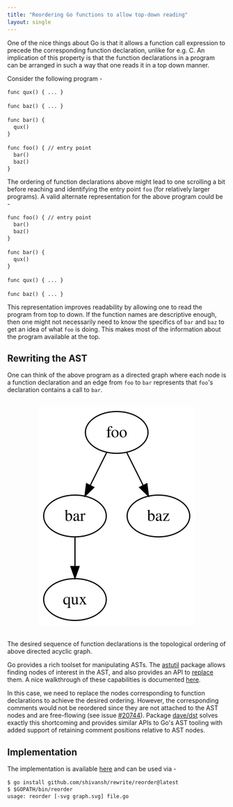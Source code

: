 ```yaml
---
title: "Reordering Go functions to allow top-down reading"
layout: single
---
```


One of the nice things about Go is that it allows a function call expression to
precede the corresponding function declaration, unlike for e.g. C. An
implication of this property is that the function declarations in a program can
be arranged in such a way that one reads it in a top down manner.

Consider the following program -

```
func qux() { ... }

func baz() { ... }

func bar() {
  qux()
}

func foo() { // entry point
  bar()
  baz()
}
```

The ordering of function declarations above might lead to one scrolling a bit
before reaching and identifying the entry point `foo` (for relatively larger
programs). A valid alternate representation for the above program could be -

```
func foo() { // entry point
  bar()
  baz()
}

func bar() {
  qux()
}

func qux() { ... }

func baz() { ... }
```

This representation improves readability by allowing one to read the program
from top to down. If the function names are descriptive enough, then one might
not necessarily need to know the specifics of `bar` and `baz` to get an idea of
what `foo` is doing. This makes most of the information about the program
available at the top.

## Rewriting the AST
One can think of the above program as a directed graph where each node is a
function declaration and an edge from `foo` to `bar` represents that `foo`'s
declaration contains a call to `bar`.

<br>
<center><img src="/images/graph.svg"></center>
<br>

The desired sequence of function declarations is the topological ordering of
above directed acyclic graph.

Go provides a rich toolset for manipulating ASTs. The
[astutil](golang.org/x/tools/go/ast/astutil) package allows finding nodes of
interest in the AST, and also provides an API to
[replace](https://pkg.go.dev/golang.org/x/tools/go/ast/astutil#Cursor.Replace)
them. A nice walkthrough of these capabilities is documented
[here](https://eli.thegreenplace.net/2021/rewriting-go-source-code-with-ast-tooling/).

In this case, we need to replace the nodes corresponding to function
declarations to achieve the desired ordering. However, the corresponding
comments would not be reordered since they are not attached to the AST nodes
and are free-flowing (see issue
[#20744](https://github.com/golang/go/issues/20744)). Package
[dave/dst](https://pkg.go.dev/github.com/dave/dst@v0.26.2) solves exactly this
shortcoming and provides similar APIs to Go's AST tooling with added support of
retaining comment positions relative to AST nodes.

## Implementation

The implementation is available
[here](https://github.com/shivansh/rewrite/tree/main/reorder) and can be used via -
```
$ go install github.com/shivansh/rewrite/reorder@latest
$ $GOPATH/bin/reorder
usage: reorder [-svg graph.svg] file.go
```
